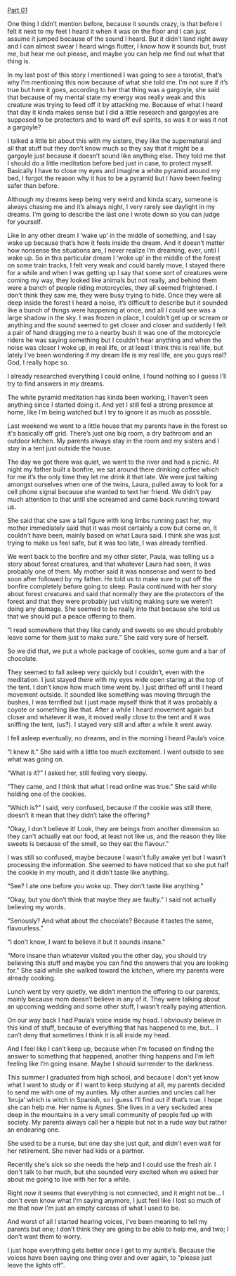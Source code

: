 [Part 01](https://www.reddit.com/r/nosleep/comments/vwbe6y/why_i_started_to_sleep_with_the_lights_on/)

One thing I didn’t mention before, because it sounds crazy, is that before I felt it next to my feet I heard it when it was on the floor and I can just assume it jumped because of the sound I heard. But it didn’t land right away and I can almost swear I heard wings flutter, I know how it sounds but, trust me, but hear me out please, and maybe you can help me find out what that thing is.

In my last post of this story I mentioned I was going to see a tarotist, that’s why I’m mentioning this now because of what she told me. I’m not sure if it’s true but here it goes, according to her that thing was a gargoyle, she said that because of my mental state my energy was really weak and this creature was trying to feed off it by attacking me. Because of what I heard that day it kinda makes sense but I did a little research and gargoyles are supposed to be protectors and to ward off evil spirits, so was it or was it not a gargoyle?

I talked a little bit about this with my sisters, they like the supernatural and all that stuff but they don’t know much so they say that it might be a gargoyle just because it doesn’t sound like anything else. They told me that I should do a little meditation before bed just in case, to protect myself. Basically I have to close my eyes and imagine a white pyramid around my bed, I forgot the reason why it has to be a pyramid but I have been feeling safer than before.

Although my dreams keep being very weird and kinda scary, someone is always chasing me and it’s always night, I very rarely see daylight in my dreams. I’m going to describe the last one I wrote down so you can judge for yourself.

Like in any other dream I ‘wake up’ in the middle of something, and I say wake up because that’s how it feels inside the dream. And it doesn’t matter how nonsense the situations are, I never realize I’m dreaming, ever, until I wake up. So in this particular dream I ‘woke up’ in the middle of the forest on some train tracks, I felt very weak and could barely move, I stayed there for a while and when I was getting up I say that some sort of creatures were coming my way, they looked like animals but not really, and behind them were a bunch of people riding motorcycles, they all seemed frightened. I don’t think they saw me, they were busy trying to hide. Once they were all deep inside the forest I heard a noise, it’s difficult to describe but it sounded like a bunch of things were happening at once, and all I could see was a large shadow in the sky. I was frozen in place, I couldn’t get up or scream or anything and the sound seemed to get closer and closer and suddenly I felt a pair of hand dragging me to a nearby bush it was one of the motorcycle riders he was saying something but I couldn’t hear anything and when the noise was closer I woke up, in real life, or at least I think this is real life, but lately I’ve been wondering if my dream life is my real life, are you guys real? God, I really hope so.

I already researched everything I could online, I found nothing so I guess I’ll try to find answers in my dreams.

The white pyramid meditation has kinda been working, I haven’t seen anything since I started doing it. And yet I still feel a strong presence at home, like I’m being watched but I try to ignore it as much as possible.

Last weekend we went to a little house that my parents have in the forest so it's basically off grid. There’s just one big room, a dry bathroom and an outdoor kitchen. My parents always stay in the room and my sisters and I stay in a tent just outside the house.

The day we got there was quiet, we went to the river and had a picnic. At night my father built a bonfire, we sat around there drinking coffee which for me it’s the only time they let me drink it that late. We were just talking amongst ourselves when one of the twins, Laura, pulled away to look for a cell phone signal because she wanted to text her friend. We didn’t pay much attention to that until she screamed and came back running toward us.

She said that she saw a tall figure with long limbs running past her, my mother immediately said that it was most certainly a cow but come on, it couldn’t have been, mainly based on what Laura said. I think she was just trying to make us feel safe, but it was too late, I was already terrified.

We went back to the bonfire and my other sister, Paula, was telling us a story about forest creatures, and that whatever Laura had seen, it was probably one of them. My mother said it was nonsense and went to bed soon after followed by my father. He told us to make sure to put off the bonfire completely before going to sleep. Paula continued with her story about forest creatures and said that normally they are the protectors of the forest and that they were probably just visiting making sure we weren’t doing any damage. She seemed to be really into that because she told us that we should put a peace offering to them.

“I read somewhere that they like candy and sweets so we should probably leave some for them just to make sure.” She said very sure of herself.

So we did that, we put a whole package of cookies, some gum and a bar of chocolate.

They seemed to fall asleep very quickly but I couldn’t, even with the meditation. I just stayed there with my eyes wide open staring at the top of the tent. I don’t know how much time went by. I just drifted off until I heard movement outside. It sounded like something was moving through the bushes, I was terrified but I just made myself think that it was probably a coyote or something like that. After a while I heard movement again but closer and whatever it was, it moved really close to the tent and it was sniffing the tent, (us?). I stayed very still and after a while it went away.

I fell asleep eventually, no dreams, and in the morning I heard Paula’s voice.

“I knew it.” She said with a little too much excitement. I went outside to see what was going on.

“What is it?” I asked her, still feeling very sleepy.

“They came, and I think that what I read online was true.” She said while holding one of the cookies.

“Which is?” I said, very confused, because if the cookie was still there, doesn’t it mean that they didn’t take the offering?

“Okay, I don’t believe it! Look, they are beings from another dimension so they can't actually eat our food, at least not like us, and the reason they like sweets is because of the smell, so they eat the flavour.”

I was still so confused, maybe because I wasn’t fully awake yet but I wasn’t processing the information. She seemed to have noticed that so she put half the cookie in my mouth, and it didn’t taste like anything.

“See? I ate one before you woke up. They don’t taste like anything.”

“Okay, but you don’t think that maybe they are faulty.” I said not actually believing my words.

“Seriously? And what about the chocolate? Because it tastes the same, flavourless.”

“I don’t know, I want to believe it but it sounds insane.”

“More insane than whatever visited you the other day, you should try believing this stuff and maybe you can find the answers that you are looking for.” She said while she walked toward the kitchen, where my parents were already cooking.

Lunch went by very quietly, we didn’t mention the offering to our parents, mainly because mom doesn’t believe in any of it. They were talking about an upcoming wedding and some other stuff, I wasn’t really paying attention.

On our way back I had Paula’s voice inside my head. I obviously believe in this kind of stuff, because of everything that has happened to me, but… I can’t deny that sometimes I think it is all inside my head.

And I feel like I can’t keep up, because when I’m focused on finding the answer to something that happened, another thing happens and I’m left feeling like I’m going insane. Maybe I should surrender to the darkness.

This summer I graduated from high school, and because I don't yet know what I want to study or if I want to keep studying at all, my parents decided to send me with one of my aunties. My other aunties and uncles call her ‘bruja’ which is witch in Spanish, so I guess I’ll find out if that’s true. I hope she can help me. Her name is Agnes. She lives in a very secluded area deep in the mountains in a very small community of people fed up with society. My parents always call her a hippie but not in a rude way but rather an endearing one.

She used to be a nurse, but one day she just quit, and didn't even wait for her retirement. She never had kids or a partner.

Recently she's sick so she needs the help and I could use the fresh air. I don't talk to her much, but she sounded very excited when we asked her about me going to live with her for a while.

Right now it seems that everything is not connected, and it might not be... I don't even know what I'm saying anymore, I just feel like I lost so much of me that now I'm just an empty carcass of what I used to be.

And worst of all I started hearing voices, I’ve been meaning to tell my parents but one; I don’t think they are going to be able to help me, and two; I don’t want them to worry.

I just hope everything gets better once I get to my auntie’s. Because the voices have been saying one thing over and over again, to "please just leave the lights off".